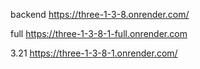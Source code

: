 backend https://three-1-3-8.onrender.com/

full https://three-1-3-8-1-full.onrender.com

3.21 https://three-1-3-8-1.onrender.com/
